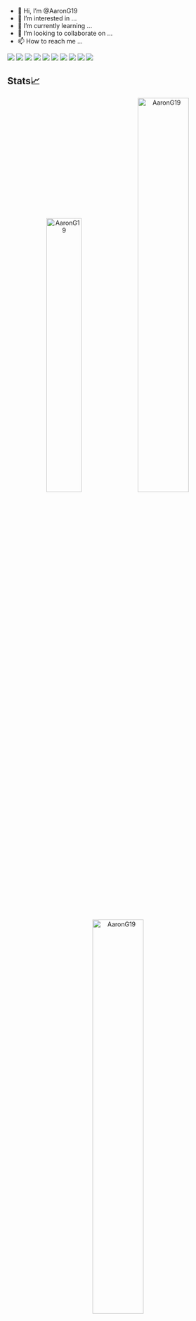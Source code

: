 - 👋 Hi, I’m @AaronG19
- 👀 I’m interested in ...
- 🌱 I’m currently learning ...
- 💞️ I’m looking to collaborate on ...
- 📫 How to reach me ...

<!---
AaronG19/AaronG19 is a ✨ special ✨ repository because its `README.md` (this file) appears on your GitHub profile.
You can click the Preview link to take a look at your changes.
--->

![](https://img.shields.io/badge/Os-MacoS-informational?style=flat&logo=apple&logoColor=white) 
![](https://img.shields.io/badge/Editor-VSCode-informational?style=flat&logo=VisualStudioCode&logoColor=white)
![](https://img.shields.io/badge/Code-Node.js-informational?style=flat&logo=Node.js&logoColor=white)
![](https://img.shields.io/badge/Code-Javascript-informational?style=flat&logo=Javascript&logoColor=white)
![](https://img.shields.io/badge/Code-Scss-informational?style=flat&logo=sass&logoColor=white)
![](https://img.shields.io/badge/Code-PHP-informational?style=flat&logo=PHP&logoColor=white)
![](https://img.shields.io/badge/Framework-React-informational?style=flat&logo=React&logoColor=white)
![](https://img.shields.io/badge/Tools-MYSQL-informational?style=flat&logo=MYSQL&logoColor=white)
![](https://img.shields.io/badge/Design-Figma-informational?style=flat&logo=Figma&logoColor=white)
![](https://img.shields.io/static/v1?style=for-the-badge&message=Amazon+AWS&color=232F3E&logo=Amazon+AWS&logoColor=FFFFFF&label=)
## Stats📈 
<p align="center">
<img width="40%" src="https://github-readme-stats.vercel.app/api/top-langs?username=AaronG19&show_icons=true&theme=dracula&title_color=ff8000&text_color=ffffff&bg_color=6a6a6a&locale=en&layout=compact&hide_border=true" alt="AaronG19" /> 
<img width="48%" src="https://github-readme-stats.vercel.app/api?username=AaronG19&show_icons=true&theme=dracula&title_color=ff8000&text_color=ffffff&bg_color=6a6a6a&locale=en&hide_border=true" alt="AaronG19" /> 
<img width="48%" src="https://github-readme-streak-stats.herokuapp.com/?user=AaronG19&theme=highcontrast&hide_border=true" alt="AaronG19" /> </p>
